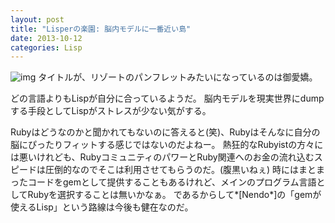 ```yaml
---
layout: post
title: "Lisperの楽園: 脳内モデルに一番近い島"
date: 2013-10-12
categories: Lisp
---
```

![img](http://farm4.staticflickr.com/3096/2779598066_b9c6540175_m.jpg)
タイトルが、リゾートのパンフレットみたいになっているのは御愛嬌。

どの言語よりもLispが自分に合っているようだ。
脳内モデルを現実世界にdumpする手段としてLispがストレスが少ない気がする。

Rubyはどうなのかと聞かれてもないのに答えると(笑)、Rubyはそんなに自分の脳にぴったりフィットする感じではないのだよねー。
熱狂的なRubyistの方々には悪いけれども、RubyコミュニティのパワーとRuby関連へのお金の流れ込むスピードは圧倒的なのでそこは利用させてもらうのだ。(腹黒いねぇ)
時にはまとまったコードをgemとして提供することもあるけれど、メインのプログラム言語としてRubyを選択することは無いかなぁ。
であるからして*[Nendo*]の「gemが使えるLisp」という路線は今後も健在なのだ。
